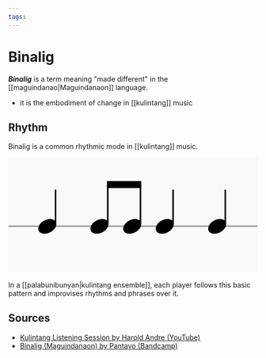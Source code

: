 ```yaml
---
tags:
---
```


# Binalig

**_Binalig_** is a term meaning "made different" in the [[maguindanao|Maguindanaon]] language.

- it is the embodiment of change in [[kulintang]] music

## Rhythm

Binalig is a common rhythmic mode in [[kulintang]] music.

![Binalig rhythm](../attachments/binalig-rhythm.png)

In a [[palabunibunyan|kulintang ensemble]], each player follows this basic pattern and improvises rhythms and phrases over it.

## Sources

- [Kulintang Listening Session by Harold Andre (YouTube)](https://www.youtube.com/watch?v=7b7iDVjvxPs)
- [Binalig (Maguindanaon) by Pantayo (Bandcamp)](https://pantayo.bandcamp.com/track/binalig-maguindanaon)
